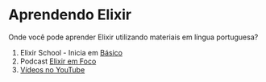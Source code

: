# Aprendendo Elixir

Onde você pode aprender Elixir utilizando materiais em língua portuguesa?

1. Elixir School - Inicia em [Básico](https://elixirschool.com/pt/lessons/basics/basics)
2. Podcast [Elixir em Foco](https://anchor.fm/elixiremfoco/)
3. [Vídeos no YouTube](youtube.md)
